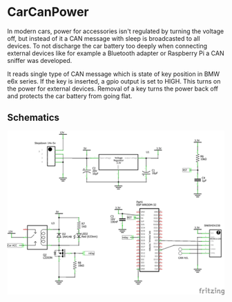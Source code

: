 # CarCanPower

In modern cars, power for accessories isn't regulated by turning the voltage off, but instead of it a CAN message with sleep is broadcasted to all devices. To not discharge the car battery too deeply when connecting external devices like for example a Bluetooth adapter or Raspberry Pi a CAN sniffer was developed.

It reads single type of CAN message which is state of key position in BMW e6x series. If the key is inserted, a gpio output is set to HIGH. This turns on the power for external devices. Removal of a key turns the power back off and protects the car battery from going flat.

## Schematics
![CarCanPower Schematics](docs/bmw_can_power_PROTO_schem.png)